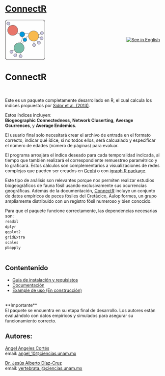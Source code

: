 <style>
  body {
    margin-top: 20px;
  }
</style>

<h1>
<a href="https://chuchodc.github.io/ConnectR/">ConnectR</a>
</h1>
<div style="display: flex; justify-content: space-between; align-items: center; width: 100%;">
  <img src="images/icono_connectR.png" width="130">
<a href="https://chuchodc.github.io/ConnectR/">
    <img src="https://img.shields.io/badge/See%20in%20English-%23FFFFFF?style=for-the-badge&logoColor=white&color=blue" alt="See in English">
</a>
</div>

# **ConnectR** 

<br>

Este es un paquete completamente desarrollado en R, el cual calcula los índices propuestos por [Sidor et al. (2013)](https://doi.org/10.1073/pnas.1302323110).

Estos índices incluyen:<br>
**Biogeographic Connectedness**, **Network Cluserting**, **Average Ocurrences**, y **Average Endemics**.

El usuario final solo necesitará crear el archivo de entrada en el formato correcto,
indicar qué ídice, si no todos ellos, será calcualado y especificar el número de edades (número de páginas) para evaluar.

El programa arroajára el índice deseado para cada temporalidad indicada, al tiempo que también realizará el correspondiente remuestreo paramétrico y lo graficará.
Estos cálculos son complementarios a visualizaciones de redes complejas que pueden ser creados en [Gephi](https://gephi.org/) o con [igraph R package](https://igraph.org/).


Este tipo de análisis son relevantes porque nos permiten realizar estudios biogeográficos de fauna fósil usando exclusivamente sus ocurrencias geográficas. Además de la documentación, [ConnectR](https://github.com/ChuchoDC/ConnectR) incluye un conjunto de datos empíricos de peces fósiles del Cretácico, Aulopiformes, un grupo ampliamente distribuido con un registro fósil numeroso y bien conocido. 

Para que el paquete funcione correctamente, las dependencias necesarias son:<br>
`readxl`<br>
`dplyr` <br>
`ggplot2`<br>
`gridExtra`<br>
`scales`<br>
`pbapply`<br>
<br>

## Contentenido

- [Guía de instalación y requisistos](Installation_Dependencies.md)
- [Documentación](Documentation.md)
- [Example de uso (En construcción)]() 

<br>
**Importante**<br>
El paquete se encuentra en su etapa final de desarrollo.
Los autores están evaluándolo con datos empíricos y simulados para asegurar su funcionamiento correcto. 


<br>

## **Autores**:
[Angel Angeles Cortés](https://github.com/4ngel19)  
email:
<a href="mailto:angel_10@ciencias.unam.mx" class="email">angel_10@ciencias.unam.mx</a>

[Dr. Jesús Alberto Díaz-Cruz](https://github.com/ChuchoDC)  
email:
<a href="mailto:vertebrata.j@ciencias.unam.mx" class="email">vertebrata.j@ciencias.unam.mx</a>

